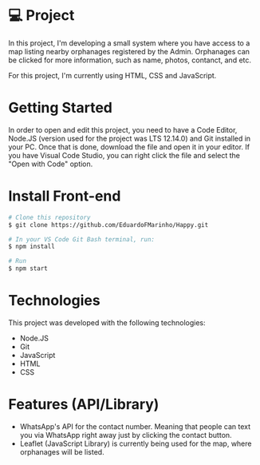 # 💻 Project
In this project, I'm developing a small system where you have access to a map listing nearby orphanages registered by the Admin. Orphanages can be clicked for more information, such as name, photos, contanct, and etc.

For this project, I'm currently using HTML, CSS and JavaScript.

# Getting Started

In order to open and edit this project, you need to have a Code Editor, Node.JS (version used for the project was LTS 12.14.0) and Git installed in your PC. Once that is done, download the file and open it in your editor. If you have Visual Code Studio, you can right click the file and select the "Open with Code" option.

# Install Front-end

```bash
# Clone this repository
$ git clone https://github.com/EduardoFMarinho/Happy.git

# In your VS Code Git Bash terminal, run:
$ npm install

# Run
$ npm start
```

# Technologies

This project was developed with the following technologies:

- Node.JS
- Git
- JavaScript
- HTML
- CSS
<!-- - [Expo][expo] -->

# Features (API/Library)

- WhatsApp's API for the contact number. Meaning that people can text you via WhatsApp right away just by clicking the contact button.
- Leaflet (JavaScript Library) is currently being used for the map, where orphanages will be listed. 

